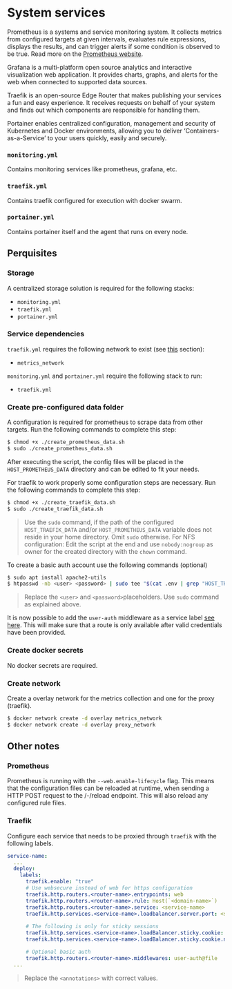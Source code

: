 # System services

Prometheus is a systems and service monitoring system. It collects metrics from configured targets at given intervals, evaluates rule expressions, displays the results, and can trigger alerts if some condition is observed to be true. Read more on the [Prometheus website](https://prometheus.io/).

Grafana is a multi-platform open source analytics and interactive visualization web application. It provides charts, graphs, and alerts for the web when connected to supported data sources.

Traefik is an open-source Edge Router that makes publishing your services a fun and easy experience. It receives requests on behalf of your system and finds out which components are responsible for handling them.

Portainer enables centralized configuration, management and security of Kubernetes and Docker environments, allowing you to deliver ‘Containers-as-a-Service’ to your users quickly, easily and securely.

### `monitoring.yml`
Contains monitoring services like prometheus, grafana, etc.

### `traefik.yml`
Contains traefik configured for execution with docker swarm.

### `portainer.yml`
Contains portainer itself and the agent that runs on every node.

## Perquisites
### Storage
A centralized storage solution is required for the following stacks:
- `monitoring.yml`
- `traefik.yml`
- `portainer.yml`

### Service dependencies
`traefik.yml` requires the following network to exist (see [this](#create-network) section):
- `metrics_network`

`monitoring.yml` and `portainer.yml` require the following stack to run:
- `traefik.yml`

### Create pre-configured data folder
A configuration is required for prometheus to scrape data from other targets. Run the following commands to complete this step:

```sh
$ chmod +x ./create_prometheus_data.sh
$ sudo ./create_prometheus_data.sh
```

After executing the script, the config files will be placed in the `HOST_PROMETHEUS_DATA` directory and can be edited to fit your needs.

For traefik to work properly some configuration steps are necessary. Run the following commands to complete this step:

```sh
$ chmod +x ./create_traefik_data.sh
$ sudo ./create_traefik_data.sh
```

> Use the `sudo` command, if the path of the configured `HOST_TRAEFIK_DATA` and/or `HOST_PROMETHEUS_DATA` variable does not reside in your home directory. Omit `sudo` otherwise.
> For NFS configuration: Edit the script at the end and use `nobody:nogroup` as owner for the created directory with the `chown` command.

To create a basic auth account use the following commands (optional)

```sh
$ sudo apt install apache2-utils
$ htpasswd -nb <user> <password> | sudo tee "$(cat .env | grep "HOST_TRAEFIK_PATH" | cut -d'=' -f2)/users.txt"
```
> Replace the `<user>` and `<password>`placeholders.
> Use `sudo` command as explained above.

It is now possible to add the `user-auth` middleware as a service label [see here](#traefik). This will make sure that a route is only available after valid credentials have been provided.

### Create docker secrets
No docker secrets are required.

### Create network
Create a overlay network for the metrics collection and one for the proxy (traefik).

```sh
$ docker network create -d overlay metrics_network
$ docker network create -d overlay proxy_network
```

## Other notes
### Prometheus
Prometheus is running with the `--web.enable-lifecycle` flag. This means that the configuration files can be reloaded at runtime,
when sending a HTTP POST request to the /-/reload endpoint. This will also reload any configured rule files.

### Traefik
Configure each service that needs to be proxied through `traefik` with the following labels.

```yml
service-name:
  ...
  deploy:
    labels:
      traefik.enable: "true"
      # Use websecure instead of web for https configuration
      traefik.http.routers.<router-name>.entrypoints: web
      traefik.http.routers.<router-name>.rule: Host(`<domain-name>`)
      traefik.http.routers.<router-name>.service: <service-name>
      traefik.http.services.<service-name>.loadbalancer.server.port: <service-port>
      
      # The following is only for sticky sessions
      traefik.http.services.<service-name>.loadBalancer.sticky.cookie: "true"
      traefik.http.services.<service-name>.loadBalancer.sticky.cookie.name: "<random-string>"

      # Optional basic auth 
      traefik.http.routers.<router-name>.middlewares: user-auth@file
  ...
```
> Replace the `<annotations>` with correct values.